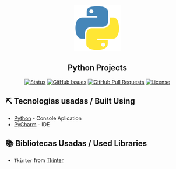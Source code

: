 <p align="center">
  <img width=128px height=128px src="image/python.png" alt="Project logo">
</p>
<h2 align="center">Python Projects</h2>

<div align="center">

[![Status](https://img.shields.io/badge/Status-Active-brightgreen/?style=flat-square&color=brightgreen)](https://github.com/gersonmachado/geradordesenha)
[![GitHub Issues](https://img.shields.io/badge/Issues-0-blue/?style=flat-square&color=blue)](https://github.com/gersonmachado/geradordesenha/issues)
[![GitHub Pull Requests](https://img.shields.io/badge/Pull%20requests-0-blue/?style=flat-square&color=blue)](https://github.com/gersonmachado/geradordesenha/pulls)
[![License](https://img.shields.io/badge/License-MIT-blueviolet/?style=flat-square&color=blueviolet)](/LICENSE)

</div>

## ⛏️ Tecnologias usadas / Built Using

- [Python](https://www.python.org/) - Console Aplication
- [PyCharm](https://www.jetbrains.com/pt-br/pycharm/features/) - IDE

## 📚 Bibliotecas Usadas / Used Libraries
- `Tkinter` from [Tkinter](https://docs.python.org/pt-br/3/library/tkinter.html)

